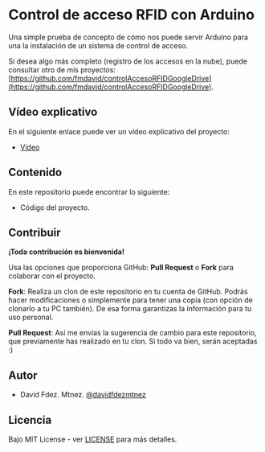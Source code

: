 # Control de acceso RFID con Arduino

Una simple prueba de concepto de cómo nos puede servir Arduino para una la instalación de un sistema de control de acceso.

Si desea algo más completo (registro de los accesos en la nube), puede consultar otro de mis proyectos: [https://github.com/fmdavid/controlAccesoRFIDGoogleDrive](https://github.com/fmdavid/controlAccesoRFIDGoogleDrive).

## Vídeo explicativo

En el siguiente enlace puede ver un vídeo explicativo del proyecto:

* [Vídeo](https://www.youtube.com/watch?v=6cQ176o15TM)

## Contenido

En este repositorio puede encontrar lo siguiente:

* Código del proyecto.

## Contribuir

**¡Toda contribución es bienvenida!**

Usa las opciones que proporciona GitHub: **Pull Request** o **Fork** para colaborar con el proyecto.

**Fork**: Realiza un clon de este repositorio en tu cuenta de GitHub. Podrás hacer modificaciones o simplemente para tener una copia (con opción de clonarlo a tu PC también). De esa forma garantizas la información para tu uso personal.

**Pull Request**: Así me envías la sugerencia de cambio para este repositorio, que previamente has realizado en tu clon. Si todo va bien, serán aceptadas :)

## Autor

- David Fdez. Mtnez. [@davidfdezmtnez](https://twitter.com/davidfdezmtnez) 

## Licencia

Bajo MIT License - ver [LICENSE](LICENSE) para más detalles.
